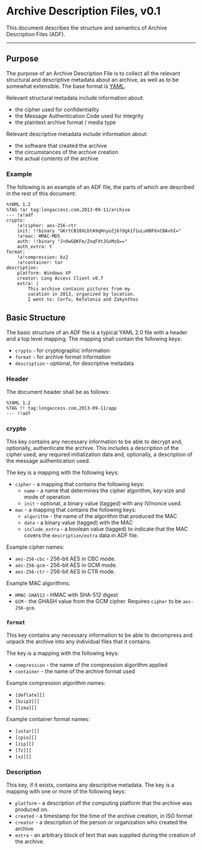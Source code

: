 # Archive Description Files, v0.1

This document describes the structure and
semantics of Archive Description Files (ADF). 

---

## Purpose

The purpose of an Archive Description File is to
collect all the relevant structural and
descriptive metadata about an archive, as well as
to be somewhat extensible. The base format is
[YAML][].

Relevant structural metadata include information about:
   
* the cipher used for confidentiality
* the Message Authentication Code used for integrity
* the plaintext archive format / media type

Relevant descriptive metadata include information about:

   * the software that created the archive
   * the circumstances of the archive creation
   * the actual contents of the archive

### Example

The following is an example of an ADF file, the
parts of which are described in the rest of this
document:

    %YAML 1.2
    %TAG !a! tag:longaccess.com,2013-09-11/archive
    --- !a!adf
    crypto:
        !a!cipher: aes-256-ctr
        init: !!binary "GKrtCB10XLbtA9qHnyoZj67dgk1f1uLuHBF6xCBAvhI="
        !a!mac: HMAC-MD5
        auth: !!binary "J+0wGQKFm/ZnqFXtJGxMzQ==" 
        auth_extra: Y
    format:
        !a!compression: bz2
        !a!container: tar
    description:
        platform: Windows XP
        creator: Long Access Client v0.7
        extra: |
            This archive contains pictures from my
            vacation in 2013, organized by location.
            I went to: Corfu, Kefalonia and Zakynthos

## Basic Structure

The basic structure of an ADF file is a typical YAML 2.0
file with a header and a top level mapping. The mapping 
shall contain the following keys:

* `crypto` - for cryptographic information
* `format` - for archive format information
* `description`  - optional, for descriptive metadata

### Header

The document header shall be as follows:

    %YAML 1.2
    %TAG !! tag:longaccess.com,2013-09-11/app
    --- !!adf

### crypto

This key contains any necessary information to be
able to decrypt and, optionally, authenticate the
archive. This includes a description of the
cipher used, any required initialization data
and, optionally, a description of the message authentication
used.

The key is a mapping with the following keys:

* `cipher` - a mapping that contains the following keys:
    - `name` - a name that determines the cipher algorithm, key-size and mode of operation.
    - `init` - optional, a binary value (tagged) with any IV/nonce used.
* `mac` - a mapping that contains the following keys:
    - `algorithm` - the name of the algorithm that produced the MAC
    - `data` - a binary value (tagged) with the MAC
    - `include_extra` - a boolean value (tagged) to indicate that the MAC covers the `description/extra` data in ADF file.

Example cipher names:

* `aes-256-cbc` - 256-bit AES in CBC mode.
* `aes-256-gcm` - 256-bit AES in GCM mode.
* `aes-256-ctr` - 256-bit AES in CTR mode.

Example MAC algorithms:

* `HMAC-SHA512` - HMAC with SHA-512 digest
* `GCM` - the GHASH value from the GCM cipher. Requires `cipher` to be `aes-256-gcm`.

### `format`

This key contains any necessary information to be
able to decompress and unpack the archive into any individual 
files that it contains.

The key is a mapping with the following keys:

* `compression` - the name of the compression algorithm applied 
* `container` - the name of the archive format used

Example compression algorithm names:

* `[deflate][]`
* `[bzip2][]`
* `[lzma][]`

Example container format names:

* `[ustar][]`
* `[cpio][]`
* `[zip][]`
* `[7z][]`
* `[xz][]`

### Description

This key, if it exists, contains any descriptive
metadata. The key is a mapping with one or more
of the following keys:

* `platform` - a description of the computing platform that the archive was produced on.
* `created` - a timestamp for the time of the archive creation, in ISO format 
* `creator` - a description of the person or organization who created the archive
* `extra` - an arbitrary block of text that was supplied during the creation of the archive.

 [YAML]: http://www.yaml.org "YAML"
 [deflate]: https://en.wikipedia.org/wiki/DEFLATE#Stream_format "Deflate stream format"
 [lzma]: https://en.wikipedia.org/wiki/LZMA#Compressed_format_overview "LZMA compressed format"
 [bzip2]: https://en.wikipedia.org/wiki/Bzip2#File_format "Bzip2"
 [zip]: https://en.wikipedia.org/wiki/ZIP_(file_format) "Zip file format"
 [7z]: http://www.7-zip.org/7z.htmla "7z file format"
 [xz]: http://tukaani.org/xz/xz-file-format.txt "XZ file format"
 [ustar]: http://pubs.opengroup.org/onlinepubs/9699919799/utilities/pax.html#tag_20_92_13_06 "ustar file format"
 [cpio]: http://pubs.opengroup.org/onlinepubs/9699919799/utilities/pax.html#tag_20_92_13_07 "cpio file format"
